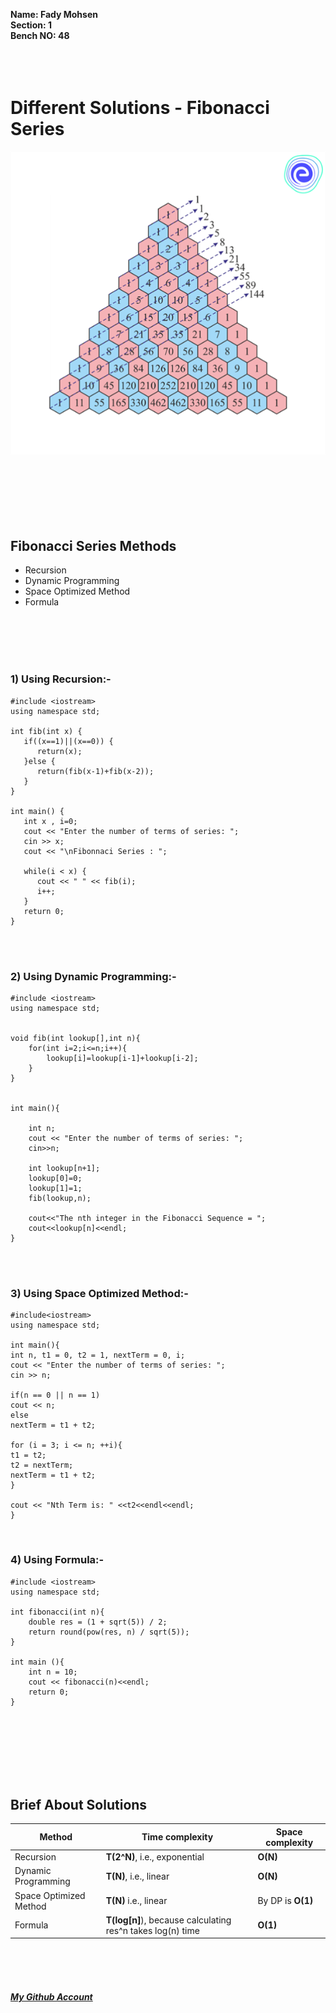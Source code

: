 **Name: Fady Mohsen** <br/>
**Section: 1** <br/>
**Bench NO: 48** <br/>
<br/>
<br/>
<br/>


# Different Solutions - Fibonacci Series
![Fibonacci Series](Fibonacci-series.png) <br/> <br/> <br/> <br/>
<br/>
<br/>
<br/>

## Fibonacci Series Methods
- Recursion
- Dynamic Programming
- Space Optimized Method
- Formula
<br/>
<br/>
<br/>
<br/>



### 1) Using Recursion:-
```
#include <iostream>
using namespace std;

int fib(int x) {
   if((x==1)||(x==0)) {
      return(x);
   }else {
      return(fib(x-1)+fib(x-2));
   }
}

int main() {
   int x , i=0;
   cout << "Enter the number of terms of series: ";
   cin >> x;
   cout << "\nFibonnaci Series : ";
   
   while(i < x) {
      cout << " " << fib(i);
      i++;
   }
   return 0;
}
```
<br/>
<br/>



### 2) Using Dynamic Programming:-
```
#include <iostream>
using namespace std;


void fib(int lookup[],int n){
    for(int i=2;i<=n;i++){
        lookup[i]=lookup[i-1]+lookup[i-2];
    }
}


int main(){

    int n;
    cout << "Enter the number of terms of series: ";
    cin>>n;

    int lookup[n+1];
    lookup[0]=0;
    lookup[1]=1;
    fib(lookup,n);

    cout<<"The nth integer in the Fibonacci Sequence = ";
    cout<<lookup[n]<<endl;
}
```
<br/>
<br/>

### 3) Using Space Optimized Method:-
```
#include<iostream>
using namespace std;

int main(){
int n, t1 = 0, t2 = 1, nextTerm = 0, i;
cout << "Enter the number of terms of series: ";
cin >> n;

if(n == 0 || n == 1)
cout << n;
else
nextTerm = t1 + t2;

for (i = 3; i <= n; ++i){
t1 = t2;
t2 = nextTerm;
nextTerm = t1 + t2;
}

cout << "Nth Term is: " <<t2<<endl<<endl;
}
```
<br/>
<bt/>

### 4) Using Formula:-
```
#include <iostream>
using namespace std;

int fibonacci(int n){
    double res = (1 + sqrt(5)) / 2;
    return round(pow(res, n) / sqrt(5));
}

int main (){
    int n = 10; 
    cout << fibonacci(n)<<endl;
    return 0;
}
```
<br/>
<br/>
<br/>
<br/>
<br/>
<br/>



## Brief About Solutions

| Method  | Time complexity | Space complexity |
| ------------- | ------------- | ------------- |
| Recursion  | **T(2^N)**, i.e., exponential  | **O(N)**  |
| Dynamic Programming  | **T(N)**, i.e., linear  | **O(N)**  |
| Space Optimized Method  | **T(N)** i.e., linear | By DP is **O(1)**  |
| Formula | **T(log[n]**), because calculating res^n takes log(n) time | **O(1)**  |



<br/>
<br/>
<br/>



#### [*My Github Account*](https://github.com/fadymohsen/fibnacci-series)
